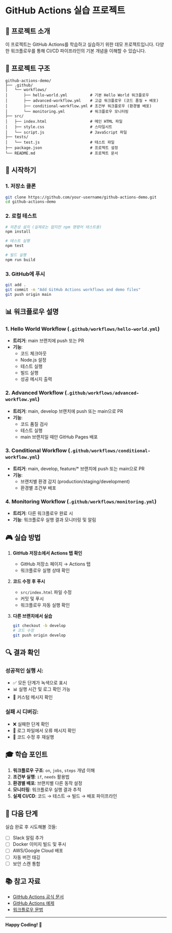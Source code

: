 # GitHub Actions 실습 프로젝트

## 🎯 프로젝트 소개
이 프로젝트는 GitHub Actions를 학습하고 실습하기 위한 데모 프로젝트입니다. 다양한 워크플로우를 통해 CI/CD 파이프라인의 기본 개념을 이해할 수 있습니다.

## 📁 프로젝트 구조
```
github-actions-demo/
├── .github/
│   └── workflows/
│       ├── hello-world.yml          # 기본 Hello World 워크플로우
│       ├── advanced-workflow.yml    # 고급 워크플로우 (코드 품질 + 배포)
│       ├── conditional-workflow.yml # 조건부 워크플로우 (환경별 배포)
│       └── monitoring.yml           # 워크플로우 모니터링
├── src/
│   ├── index.html                   # 메인 HTML 파일
│   ├── style.css                    # 스타일시트
│   └── script.js                    # JavaScript 파일
├── tests/
│   └── test.js                      # 테스트 파일
├── package.json                     # 프로젝트 설정
└── README.md                        # 프로젝트 문서
```

## 🚀 시작하기

### 1. 저장소 클론
```bash
git clone https://github.com/your-username/github-actions-demo.git
cd github-actions-demo
```

### 2. 로컬 테스트
```bash
# 의존성 설치 (실제로는 없지만 npm 명령어 테스트용)
npm install

# 테스트 실행
npm test

# 빌드 실행
npm run build
```

### 3. GitHub에 푸시
```bash
git add .
git commit -m "Add GitHub Actions workflows and demo files"
git push origin main
```

## 📊 워크플로우 설명

### 1. Hello World Workflow (`.github/workflows/hello-world.yml`)
- **트리거**: main 브랜치에 push 또는 PR
- **기능**: 
  - 코드 체크아웃
  - Node.js 설정
  - 테스트 실행
  - 빌드 실행
  - 성공 메시지 출력

### 2. Advanced Workflow (`.github/workflows/advanced-workflow.yml`)
- **트리거**: main, develop 브랜치에 push 또는 main으로 PR
- **기능**:
  - 코드 품질 검사
  - 테스트 실행
  - main 브랜치일 때만 GitHub Pages 배포

### 3. Conditional Workflow (`.github/workflows/conditional-workflow.yml`)
- **트리거**: main, develop, feature/* 브랜치에 push 또는 main으로 PR
- **기능**:
  - 브랜치별 환경 감지 (production/staging/development)
  - 환경별 조건부 배포

### 4. Monitoring Workflow (`.github/workflows/monitoring.yml`)
- **트리거**: 다른 워크플로우 완료 시
- **기능**: 워크플로우 실행 결과 모니터링 및 알림

## 🎮 실습 방법

1. **GitHub 저장소에서 Actions 탭 확인**
   - GitHub 저장소 페이지 → Actions 탭
   - 워크플로우 실행 상태 확인

2. **코드 수정 후 푸시**
   - `src/index.html` 파일 수정
   - 커밋 및 푸시
   - 워크플로우 자동 실행 확인

3. **다른 브랜치에서 실습**
   ```bash
   git checkout -b develop
   # 코드 수정
   git push origin develop
   ```

## 🔍 결과 확인

### 성공적인 실행 시:
- ✅ 모든 단계가 녹색으로 표시
- 📊 실행 시간 및 로그 확인 가능
- 🎉 커스텀 메시지 확인

### 실패 시 디버깅:
- ❌ 실패한 단계 확인
- 📝 로그 파일에서 오류 메시지 확인
- 🔧 코드 수정 후 재실행

## 🎓 학습 포인트

1. **워크플로우 구조**: `on`, `jobs`, `steps` 개념 이해
2. **조건부 실행**: `if`, `needs` 활용법
3. **환경별 배포**: 브랜치별 다른 동작 설정
4. **모니터링**: 워크플로우 실행 결과 추적
5. **실제 CI/CD**: 코드 → 테스트 → 빌드 → 배포 파이프라인

## 🚀 다음 단계

실습 완료 후 시도해볼 것들:
- [ ] Slack 알림 추가
- [ ] Docker 이미지 빌드 및 푸시
- [ ] AWS/Google Cloud 배포
- [ ] 자동 버전 태깅
- [ ] 보안 스캔 통합

## 📚 참고 자료

- [GitHub Actions 공식 문서](https://docs.github.com/en/actions)
- [GitHub Actions 예제](https://github.com/actions/starter-workflows)
- [워크플로우 문법](https://docs.github.com/en/actions/using-workflows/workflow-syntax-for-github-actions)

---

**Happy Coding! 🎉**
